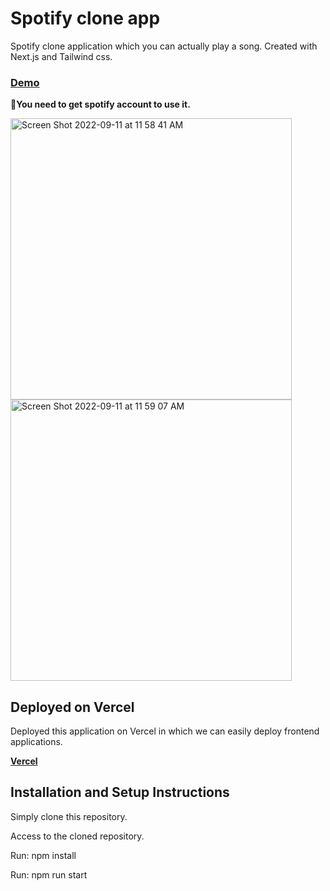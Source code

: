 # Spotify clone app
Spotify clone application which you can actually play a song.
Created with Next.js and Tailwind css.

### [Demo](https://spotify-clone-lqvvronck-soma-dev0808.vercel.app/)
**🚨You need to get spotify account to use it.**

<img width="450" alt="Screen Shot 2022-09-11 at 11 58 41 AM" src="https://user-images.githubusercontent.com/55787141/189544566-b21d4fab-821a-4feb-959b-017c810e189e.png">

<img width="450" alt="Screen Shot 2022-09-11 at 11 59 07 AM" src="https://user-images.githubusercontent.com/55787141/189544567-c59df7be-d9fb-47a1-85e9-c28b65d1c2c0.png">

## Deployed on Vercel

Deployed this application on Vercel in which we can easily deploy frontend applications.

**[Vercel](https://vercel.com/docs)**

## Installation and Setup Instructions

Simply clone this repository.

Access to the cloned repository.

Run: npm install

Run: npm run start
